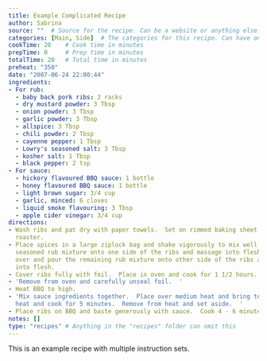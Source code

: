 ```yaml
---
title: Example Complicated Recipe
author: Sabrina
source: ""  # Source for the recipe. Can be a website or anything else.
categories: [Main, Side]  # The categories for this recipe. Can have one, or more than one.
cookTime: 20    # Cook time in minutes
prepTime: 0     # Prep time in minutes
totalTime: 20   # Total time in minutes
preheat: "350"
date: "2007-06-24 22:00:44"
ingredients:
- For rub:
  - baby back pork ribs: 2 racks
  - dry mustard powder: 3 Tbsp
  - onion powder: 3 Tbsp
  - garlic powder: 3 Tbsp
  - allspice: 3 Tbsp
  - chili powder: 2 Tbsp
  - cayenne pepper: 1 Tbsp
  - Lowry's seasoned salt: 3 Tbsp
  - kosher salt: 1 Tbsp
  - black pepper: 2 tsp
- For sauce:
  - hickory flavoured BBQ sauce: 1 bottle
  - honey flavoured BBQ sauce: 1 bottle
  - light brown sugar: 3/4 cup
  - garlic, minced: 6 cloves
  - liquid smoke flavouring: 3 Tbsp
  - apple cider vinegar: 3/4 cup
directions:
- Wash ribs and pat dry with paper towels.  Set on rimmed baking sheet or in a large
  roaster.
- Place spices in a large ziplock bag and shake vigorously to mix well.  Pour half
  seasoned rub mixture onto one side of the ribs and massage into flesh.  turn ribs
  over and pour the remaining rub mixture onto other side of the ribs and massage
  into flesh.
- Cover ribs fully with foil.  Place in oven and cook for 1 1/2 hours.
- 'Remove from oven and carefully unseal foil.  '
- Heat BBQ to high.
- 'Mix sauce ingredients together.  Place over medium heat and bring to a boil.  Lower
  heat and cook for 5 minutes.  Remove from heat and set aside.  '
- Place ribs on BBQ and baste generously with sauce.  Cook 4 - 6 minutes a side.
notes: []
type: "recipes" # Anything in the "recipes" folder can omit this
---
```


This is an example recipe with multiple instruction sets.
